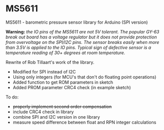 # MS5611
MS5611 - barometric pressure sensor library for Arduino (SPI version)

**Warning:** *the IO pins of the MS5611 are not 5V tolerant. The popular GY-63
break out board has a voltage regulator but it does not provide protection
from overvoltage on the SPI/I2C pins. The sensor breaks easily when more than
3.5V is applied to the IO pins. Typical sign of defective sensor is a temperature
reading of 30+ degrees at room temperature.*

Rewrite of Rob Tillaart's work of the library.
- Modified for SPI instead of I2C
- Using only integers (for MCU's that don't do floating point operations)
- Added function to get ROM parameters in sketch
- Added PROM parameter CRC4 check (in example sketch)

To do:
- ~~properly implement second order compensation~~
- include CRC4 check in library
- combine SPI and I2C version in one library
- measure speed difference between float and RPN integer calculations
